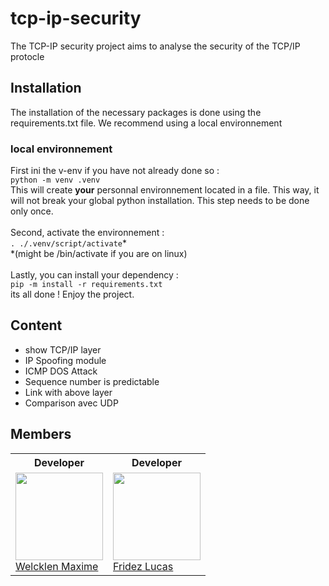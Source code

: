 # tcp-ip-security
The TCP-IP security project aims to analyse the security of the TCP/IP protocle
## Installation
The installation of the necessary packages is done using the requirements.txt file. We recommend using a local environnement

### local environnement
First ini the v-env if you have not already done so :\
```python -m venv .venv```\
This will create **your** personnal environnement located in a file. This way, it will not break your global python installation. This step needs to be done only once.\
\
Second, activate the environnement : \
```. ./.venv/script/activate```*\
*(might be /bin/activate if you are on linux)\
\
Lastly, you can install your dependency :\
```pip -m install -r requirements.txt```\
its all done ! Enjoy the project.

## Content

- show TCP/IP layer
- IP Spoofing module
- ICMP DOS Attack
- Sequence number is predictable
- Link with above layer
- Comparison avec UDP

## Members

<table>
    <tr>
    <th>Developer</th>
    <th>Developer</th>
    </tr>
   <tr>
      <td>
         <a href="https://github.com/maximewel"><img width=140px src="https://avatars.githubusercontent.com/u/71388163?v=4"><br>
         Welcklen Maxime</a>
      </td>
      <td>
         <a href="https://github.com/fridezlucas"><img width=140px src="https://avatars.githubusercontent.com/u/19173830?v=4"><br>
         Fridez Lucas</a>
      </td>
   </tr>
</table>
